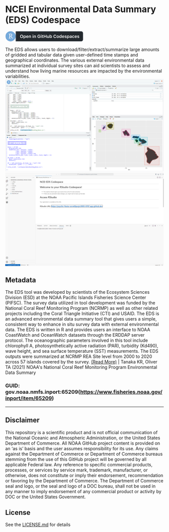 # NCEI Environmental Data Summary (EDS) Codespace
[![Open RStudio in GitHub Codespaces](./.devcontainer/badge_codespaces_rstudio.png)](https://codespaces.new/MichaelAkridge-NOAA/ncei_eds_codespace?quickstart=1)

The EDS allows users to download/filter/extract/summarize large amounts of gridded and tabular data given user-defined time stamps and geographical coordinates. The various external environmental data summarized at individual survey sites can aid scientists to assess and understand how living marine resources are impacted by the environmental variabilities.
![](./docs/02.png)
![](./docs/01.png)
## Metadata
The EDS tool was developed by scientists of the Ecosystem Sciences Division (ESD) at the NOAA Pacific Islands Fisheries Science Center (PIFSC). The survey data utilized in tool development was funded by the National Coral Reef Monitoring Program (NCRMP) as well as other related projects including the Coral Triangle Initiative (CTI) and USAID. The EDS is an advanced environmental data summary tool that gives users a simple, consistent way to enhance in situ survey data with external environmental data. The EDS is written in R and provides users an interface to NOAA CoastWatch and OceanWatch datasets through the ERDDAP server protocol. The oceanographic parameters involved in this tool include chlorophyll A, photosynthetically active radiation (PAR), turbidity (Kd490), wave height, and sea surface temperature (SST) measurements. The EDS outputs were summarized at NCRMP REA Site level from 2000 to 2020 across 57 islands covered by the survey. [(Read More)](https://www.fisheries.noaa.gov/inport/item/65209) | Tanaka KR, Oliver TA (2021) NOAA's National Coral Reef Monitoring Program Environmental Data Summary
### GUID: gov.noaa.nmfs.inport:65209(https://www.fisheries.noaa.gov/inport/item/65209)
----------
## Disclaimer
This repository is a scientific product and is not official communication of the National Oceanic and Atmospheric Administration, or the United States Department of Commerce. All NOAA GitHub project content is provided on an ‘as is’ basis and the user assumes responsibility for its use. Any claims against the Department of Commerce or Department of Commerce bureaus stemming from the use of this GitHub project will be governed by all applicable Federal law. Any reference to specific commercial products, processes, or services by service mark, trademark, manufacturer, or otherwise, does not constitute or imply their endorsement, recommendation or favoring by the Department of Commerce. The Department of Commerce seal and logo, or the seal and logo of a DOC bureau, shall not be used in any manner to imply endorsement of any commercial product or activity by DOC or the United States Government.

## License
See the [LICENSE.md](./LICENSE.md) for details
